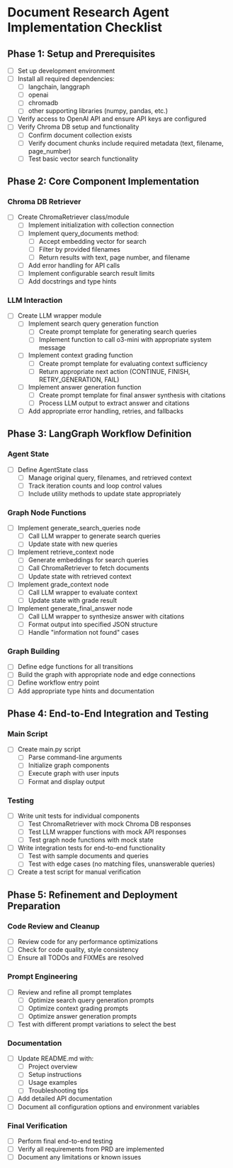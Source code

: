 # Document Research Agent Implementation Checklist

## Phase 1: Setup and Prerequisites
- [ ] Set up development environment
- [ ] Install all required dependencies:
  - [ ] langchain, langgraph
  - [ ] openai
  - [ ] chromadb
  - [ ] other supporting libraries (numpy, pandas, etc.)
- [ ] Verify access to OpenAI API and ensure API keys are configured
- [ ] Verify Chroma DB setup and functionality
  - [ ] Confirm document collection exists
  - [ ] Verify document chunks include required metadata (text, filename, page_number)
  - [ ] Test basic vector search functionality

## Phase 2: Core Component Implementation

### Chroma DB Retriever
- [ ] Create ChromaRetriever class/module
  - [ ] Implement initialization with collection connection
  - [ ] Implement query_documents method:
    - [ ] Accept embedding vector for search
    - [ ] Filter by provided filenames
    - [ ] Return results with text, page number, and filename
  - [ ] Add error handling for API calls
  - [ ] Implement configurable search result limits
  - [ ] Add docstrings and type hints

### LLM Interaction
- [ ] Create LLM wrapper module
  - [ ] Implement search query generation function
    - [ ] Create prompt template for generating search queries
    - [ ] Implement function to call o3-mini with appropriate system message
  - [ ] Implement context grading function
    - [ ] Create prompt template for evaluating context sufficiency
    - [ ] Return appropriate next action (CONTINUE, FINISH, RETRY_GENERATION, FAIL)
  - [ ] Implement answer generation function
    - [ ] Create prompt template for final answer synthesis with citations
    - [ ] Process LLM output to extract answer and citations
  - [ ] Add appropriate error handling, retries, and fallbacks

## Phase 3: LangGraph Workflow Definition

### Agent State
- [ ] Define AgentState class
  - [ ] Manage original query, filenames, and retrieved context
  - [ ] Track iteration counts and loop control values
  - [ ] Include utility methods to update state appropriately

### Graph Node Functions
- [ ] Implement generate_search_queries node
  - [ ] Call LLM wrapper to generate search queries
  - [ ] Update state with new queries
- [ ] Implement retrieve_context node
  - [ ] Generate embeddings for search queries
  - [ ] Call ChromaRetriever to fetch documents
  - [ ] Update state with retrieved context
- [ ] Implement grade_context node
  - [ ] Call LLM wrapper to evaluate context
  - [ ] Update state with grade result
- [ ] Implement generate_final_answer node
  - [ ] Call LLM wrapper to synthesize answer with citations
  - [ ] Format output into specified JSON structure
  - [ ] Handle "information not found" cases

### Graph Building
- [ ] Define edge functions for all transitions
- [ ] Build the graph with appropriate node and edge connections
- [ ] Define workflow entry point
- [ ] Add appropriate type hints and documentation

## Phase 4: End-to-End Integration and Testing

### Main Script
- [ ] Create main.py script
  - [ ] Parse command-line arguments
  - [ ] Initialize graph components
  - [ ] Execute graph with user inputs
  - [ ] Format and display output

### Testing
- [ ] Write unit tests for individual components
  - [ ] Test ChromaRetriever with mock Chroma DB responses
  - [ ] Test LLM wrapper functions with mock API responses
  - [ ] Test graph node functions with mock state
- [ ] Write integration tests for end-to-end functionality
  - [ ] Test with sample documents and queries
  - [ ] Test with edge cases (no matching files, unanswerable queries)
- [ ] Create a test script for manual verification

## Phase 5: Refinement and Deployment Preparation

### Code Review and Cleanup
- [ ] Review code for any performance optimizations
- [ ] Check for code quality, style consistency
- [ ] Ensure all TODOs and FIXMEs are resolved

### Prompt Engineering
- [ ] Review and refine all prompt templates
  - [ ] Optimize search query generation prompts
  - [ ] Optimize context grading prompts
  - [ ] Optimize answer generation prompts
- [ ] Test with different prompt variations to select the best

### Documentation
- [ ] Update README.md with:
  - [ ] Project overview
  - [ ] Setup instructions
  - [ ] Usage examples
  - [ ] Troubleshooting tips
- [ ] Add detailed API documentation
- [ ] Document all configuration options and environment variables

### Final Verification
- [ ] Perform final end-to-end testing
- [ ] Verify all requirements from PRD are implemented
- [ ] Document any limitations or known issues